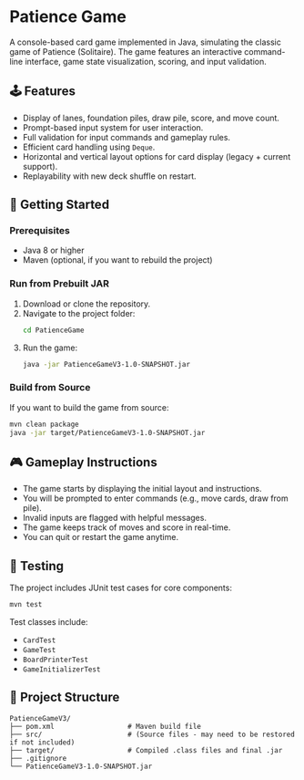 # Patience Game

A console-based card game implemented in Java, simulating the classic game of Patience (Solitaire). The game features an interactive command-line interface, game state visualization, scoring, and input validation.

## 🕹️ Features

- Display of lanes, foundation piles, draw pile, score, and move count.
- Prompt-based input system for user interaction.
- Full validation for input commands and gameplay rules.
- Efficient card handling using `Deque`.
- Horizontal and vertical layout options for card display (legacy + current support).
- Replayability with new deck shuffle on restart.

## 🚀 Getting Started

### Prerequisites

- Java 8 or higher
- Maven (optional, if you want to rebuild the project)

### Run from Prebuilt JAR

1. Download or clone the repository.
2. Navigate to the project folder:
   ```bash
   cd PatienceGame
   ```
3. Run the game:
   ```bash
   java -jar PatienceGameV3-1.0-SNAPSHOT.jar
   ```

### Build from Source

If you want to build the game from source:

```bash
mvn clean package
java -jar target/PatienceGameV3-1.0-SNAPSHOT.jar
```

## 🎮 Gameplay Instructions

- The game starts by displaying the initial layout and instructions.
- You will be prompted to enter commands (e.g., move cards, draw from pile).
- Invalid inputs are flagged with helpful messages.
- The game keeps track of moves and score in real-time.
- You can quit or restart the game anytime.

## 🧪 Testing

The project includes JUnit test cases for core components:

```bash
mvn test
```

Test classes include:
- `CardTest`
- `GameTest`
- `BoardPrinterTest`
- `GameInitializerTest`

## 📂 Project Structure

```
PatienceGameV3/
├── pom.xml                  # Maven build file
├── src/                     # (Source files - may need to be restored if not included)
├── target/                  # Compiled .class files and final .jar
├── .gitignore
└── PatienceGameV3-1.0-SNAPSHOT.jar
```
